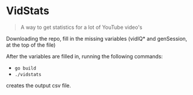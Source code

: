 # VidStats
> A way to get statistics for a lot of YouTube video's

Downloading the repo, fill in the missing variables (vidIQ* and genSession, at the top of the file)

After the variables are filled in, running the following commands:
* `go build`
* `./vidstats`

creates the output csv file.



